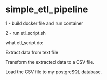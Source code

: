 # simple_etl_pipeline

1 - build docker file and run container 

2 - run etl_script.sh 

what etl_script do:

Extract data from text file

Transform the extracted data to a CSV file.

Load the CSV file to my postgreSQL database.

